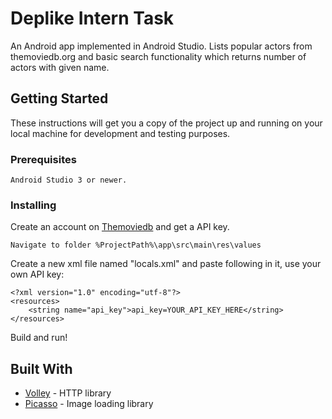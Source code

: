 # Deplike Intern Task
An Android app implemented in Android Studio. Lists popular actors from themoviedb.org and basic search functionality which returns number of actors with given name.
 

## Getting Started

These instructions will get you a copy of the project up and running on your local machine for development and testing purposes.
### Prerequisites

```
Android Studio 3 or newer.
```

### Installing

Create an account on [Themoviedb](themoviedb.org) and get a API key.
```
Navigate to folder %ProjectPath%\app\src\main\res\values
```

Create a new xml file named "locals.xml" and paste following in it, use your own API key:
```
<?xml version="1.0" encoding="utf-8"?>
<resources>
    <string name="api_key">api_key=YOUR_API_KEY_HERE</string>
</resources>
```

Build and run!

## Built With

* [Volley](https://github.com/google/volley) - HTTP library
* [Picasso](https://square.github.io/picasso/) - Image loading library
